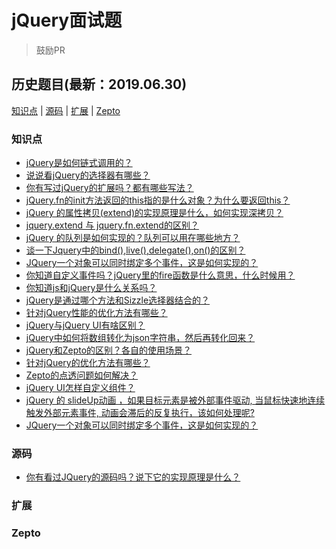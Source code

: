 
# jQuery面试题
> 鼓励PR

## 历史题目(最新：2019.06.30)
[知识点](#知识点) | [源码](#源码) | [扩展](#扩展)  | [Zepto](#Zepto) 

### 知识点

- [jQuery是如何链式调用的？]()
- [说说看jQuery的选择器有哪些？]()
- [你有写过jQuery的扩展吗？都有哪些写法？]()
- [jQuery.fn的init方法返回的this指的是什么对象？为什么要返回this？]()
- [jQuery 的属性拷贝(extend)的实现原理是什么，如何实现深拷贝？]()
- [jquery.extend 与 jquery.fn.extend的区别？]()
- [jQuery 的队列是如何实现的？队列可以用在哪些地方？]()
- [谈一下Jquery中的bind(),live(),delegate(),on()的区别？]()
- [JQuery一个对象可以同时绑定多个事件，这是如何实现的？]()
- [你知道自定义事件吗？jQuery里的fire函数是什么意思，什么时候用？]()
- [你知道js和jQuery是什么关系吗？](https://github.com/haizlin/fe-interview/issues/1196)
- [jQuery是通过哪个方法和Sizzle选择器结合的？](https://github.com/haizlin/fe-interview/issues/1195)
- [针对jQuery性能的优化方法有哪些？](https://github.com/haizlin/fe-interview/issues/1194)
- [jQuery与jQuery UI有啥区别？](https://github.com/haizlin/fe-interview/issues/1193)
- [jQuery中如何将数组转化为json字符串，然后再转化回来？](https://github.com/haizlin/fe-interview/issues/1192)
- [jQuery和Zepto的区别？各自的使用场景？](https://github.com/haizlin/fe-interview/issues/1191)
- [针对jQuery的优化方法有哪些？](https://github.com/haizlin/fe-interview/issues/1190)
- [Zepto的点透问题如何解决？](https://github.com/haizlin/fe-interview/issues/1189)
- [jQuery UI怎样自定义组件？](https://github.com/haizlin/fe-interview/issues/1188)
- [jQuery 的 slideUp动画 ，如果目标元素是被外部事件驱动, 当鼠标快速地连续触发外部元素事件, 动画会滞后的反复执行，该如何处理呢?]()
- [JQuery一个对象可以同时绑定多个事件，这是如何实现的？](https://github.com/haizlin/fe-interview/issues/1186)


### 源码
- [你有看过JQuery的源码吗？说下它的实现原理是什么？](https://github.com/haizlin/fe-interview/issues/163)

### 扩展

### Zepto